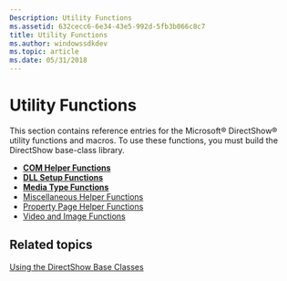```yaml
---
Description: Utility Functions
ms.assetid: 632cecc6-6e34-43e5-992d-5fb3b066c8c7
title: Utility Functions
ms.author: windowssdkdev
ms.topic: article
ms.date: 05/31/2018
---
```


# Utility Functions

This section contains reference entries for the Microsoft® DirectShow® utility functions and macros. To use these functions, you must build the DirectShow base-class library.

-   [**COM Helper Functions**](com-helper-functions.md)
-   [**DLL Setup Functions**](dll-setup-functions.md)
-   [**Media Type Functions**](media-type-functions.md)
-   [Miscellaneous Helper Functions](miscellaneous-helper-functions.md)
-   [Property Page Helper Functions](property-page-helper-functions.md)
-   [Video and Image Functions](video-and-image-functions.md)

## Related topics

<dl> <dt>

[Using the DirectShow Base Classes](using-the-directshow-base-classes.md)
</dt> </dl>

 

 



